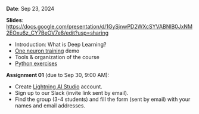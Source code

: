 **Date**: Sep 23, 2024

**Slides**: https://docs.google.com/presentation/d/1GySjnwPD2WXcSYVABNlB0JxNM2EOxu6z_CY7BeOV7e8/edit?usp=sharing

* Introduction: What is Deep Learning?
* [One neuron training](https://colab.research.google.com/drive/1TxXqr1w4MNg4HYS8QI8YNArGK5_vO40Y?usp=sharing) demo
* Tools & organization of the course
* [Python exercises](https://bit.ly/pythonbrno)

**Assignment 01** (due to Sep 30, 9:00 AM):

* Create [Lightning AI Studio](https://lightning.ai/) account.
* Sign up to our Slack (invite link sent by email).
* Find the group (3-4 students) and fill the form (sent by email) with your names and email addresses.

